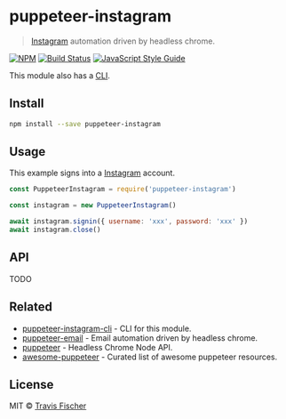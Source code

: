 # puppeteer-instagram

> [Instagram](https://instagram.com) automation driven by headless chrome.

[![NPM](https://img.shields.io/npm/v/puppeteer-instagram.svg)](https://www.npmjs.com/package/puppeteer-instagram) [![Build Status](https://travis-ci.com/transitive-bullshit/puppeteer-instagram.svg?branch=master)](https://travis-ci.com/transitive-bullshit/puppeteer-instagram) [![JavaScript Style Guide](https://img.shields.io/badge/code_style-standard-brightgreen.svg)](https://standardjs.com)

This module also has a [CLI](https://github.com/transitive-bullshit/puppeteer-instagram-cli).

## Install

```bash
npm install --save puppeteer-instagram
```

## Usage

This example signs into a [Instagram](https://instagram.com) account.

```js
const PuppeteerInstagram = require('puppeteer-instagram')

const instagram = new PuppeteerInstagram()

await instagram.signin({ username: 'xxx', password: 'xxx' })
await instagram.close()
```

## API

TODO

## Related

-   [puppeteer-instagram-cli](https://github.com/transitive-bullshit/puppeteer-instagram-cli) - CLI for this module.
-   [puppeteer-email](https://github.com/transitive-bullshit/puppeteer-email) - Email automation driven by headless chrome.
-   [puppeteer](https://github.com/GoogleChrome/puppeteer) - Headless Chrome Node API.
-   [awesome-puppeteer](https://github.com/transitive-bullshit/awesome-puppeteer) - Curated list of awesome puppeteer resources.

## License

MIT © [Travis Fischer](https://github.com/transitive-bullshit)
